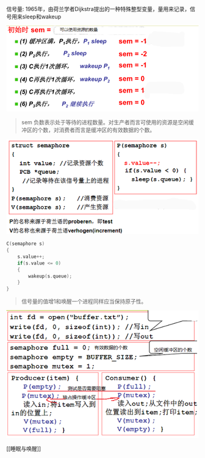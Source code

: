 信号量: 1965年，由荷兰学者Dijkstra提出的一种特殊整型变量，量用来记录，信号用来sleep和wakeup

![image-20210111163345398](assets/image-20210111163345398.png)

> sem 负数表示处于等待的进程数量。对生产者而言可使用的资源是空闲缓冲区的个数，对消费者而言是缓冲区的有效数据的个数。

![image-20201223181229481](assets/image-20201223181229481.png)

```c
C(semaphore s) 
{
    s.value++;
    if(s.value <= 0) 
    {
        wakeup(s.queue);
    }
}
```

> 信号量的值增1和唤醒一个进程同样应当保持原子性。

![image-20210111222202579](assets/image-20210111222202579.png)

[[睡眠与唤醒]]